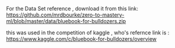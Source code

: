 For the Data Set reference , download it from
this link:
https://github.com/mrdbourke/zero-to-mastery-ml/blob/master/data/bluebook-for-bulldozers.zip

this was used in the competition of kaggle , who's refernce link is :
https://www.kaggle.com/c/bluebook-for-bulldozers/overview
